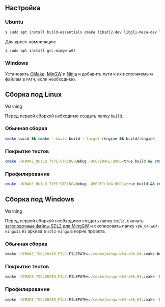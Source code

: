 ## Настройка

### Ubuntu

```bash
$ sudo apt install build-essentials cmake libsdl2-dev libgl1-mesa-dev libopengl-del gcovr
```

Для кросс-компиляции:

```bash
$ sudo apt install gcc-mingw-w64
```

### Windows

Установить [CMake](https://cmake.org/), [MinGW](https://github.com/niXman/mingw-builds-binaries/releases/tag/15.1.0-rt_v12-rev0) и [Ninja](https://ninja-build.org/) и добавить пути к их исполняемым файлам в `PATH`, если необходимо.

## Сборка под Linux

> [!WARNING]
> Перед первой сборкой небходимо создать папку `build`.

### Обычная сборка

```bash
cmake build && cmake --build build --target rengine && build/rengine
```

### Покрытие тестов

```bash
cmake -DCMAKE_BUILD_TYPE:STRING=Debug -DCOVERAGE:BOOL=true build && cmake --build build --target coverage
```

### Профилирование

```bash
cmake -DCMAKE_BUILD_TYPE:STRING=Debug -DPROFILING:BOOL=true build && cmake --build build --target profile
```

## Сборка под Windows

> [!WARNING]
> Перед первой сборкой необходимо создать папку `build`, скачать [заголовочные файлы SDL2 для MingGW](https://github.com/libsdl-org/SDL/releases/download/release-2.32.4/SDL2-devel-2.32.4-mingw.zip) и скопировать папку `x86_64-w64-mingw32` из архива в `sdl2-mingw` в корне проекта.

### Обычная сборка

```cmd
cmake -DCMAKE_TOOLCHAIN_FILE:FILEPATH=./cmake/mingw-w64-x86_64.cmake build && cmake --build build --target rengine && build\rengine.exe
```

### Покрытие тестов

```cmd
cmake -DCMAKE_TOOLCHAIN_FILE:FILEPATH=./cmake/mingw-w64-x86_64.cmake -DCOVERAGE build && cmake --build build --target coverage
```

### Профилирование

```cmd
cmake -DCMAKE_TOOLCHAIN_FILE:FILEPATH=./cmake/mingw-w64-x86_64.cmake -DPROFILING build && cmake --build build --target profile
```
